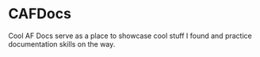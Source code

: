 # CAFDocs
Cool AF Docs serve as a place to showcase cool stuff I found and practice documentation skills on the way.
